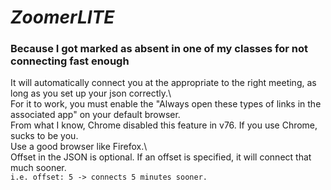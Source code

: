 # *ZoomerLITE*
### Because I got marked as absent in one of my classes for not connecting fast enough
It will automatically connect you at the appropriate to the right meeting, as long as you set up your json correctly.\ \
For it to work, you must enable the "Always open these types of links in the associated app" on your default browser.\
From what I know, Chrome disabled this feature in v76. If you use Chrome, sucks to be you.\
Use a good browser like Firefox.\ \
Offset in the JSON is optional. If an offset is specified, it will connect that much sooner.\
`i.e. offset: 5 -> connects 5 minutes sooner.`